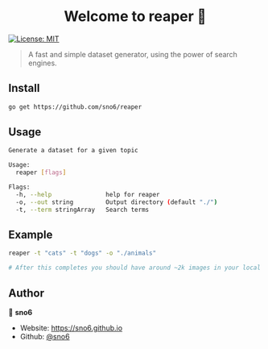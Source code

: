 <h1 align="center">Welcome to reaper 👋</h1>
<p>
  <a href="#" target="_blank">
    <img alt="License: MIT" src="https://img.shields.io/badge/License-MIT-yellow.svg" />
  </a>
</p>

> A fast and simple dataset generator, using the power of search engines.

## Install

```sh
go get https://github.com/sno6/reaper
```

## Usage

```sh
Generate a dataset for a given topic

Usage:
  reaper [flags]

Flags:
  -h, --help               help for reaper
  -o, --out string         Output directory (default "./")
  -t, --term stringArray   Search terms
```

## Example

```sh
reaper -t "cats" -t "dogs" -o "./animals"

# After this completes you should have around ~2k images in your local animals/ folder
```

## Author

👤 **sno6**

* Website: https://sno6.github.io
* Github: [@sno6](https://github.com/sno6)